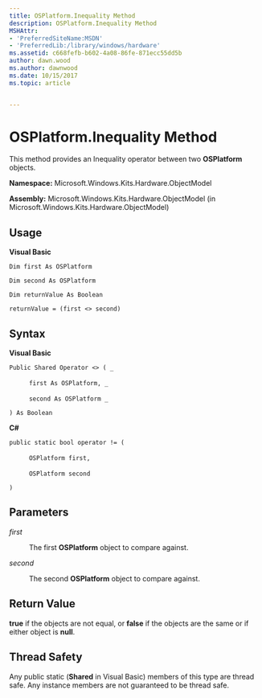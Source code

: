 ```yaml
---
title: OSPlatform.Inequality Method
description: OSPlatform.Inequality Method
MSHAttr:
- 'PreferredSiteName:MSDN'
- 'PreferredLib:/library/windows/hardware'
ms.assetid: c668fefb-b602-4a08-86fe-871ecc55dd5b
author: dawn.wood
ms.author: dawnwood
ms.date: 10/15/2017
ms.topic: article


---
```


# OSPlatform.Inequality Method


This method provides an Inequality operator between two **OSPlatform** objects.

**Namespace:** Microsoft.Windows.Kits.Hardware.ObjectModel

**Assembly:** Microsoft.Windows.Kits.Hardware.ObjectModel (in Microsoft.Windows.Kits.Hardware.ObjectModel)

## <span id="Usage"></span><span id="usage"></span><span id="USAGE"></span>Usage


**Visual Basic**

`Dim first As OSPlatform`

`Dim second As OSPlatform`

`Dim returnValue As Boolean`

`returnValue = (first <> second)`

## <span id="Syntax"></span><span id="syntax"></span><span id="SYNTAX"></span>Syntax


**Visual Basic**

`Public Shared Operator <> ( _`

          `first As OSPlatform, _`

          `second As OSPlatform _`

`) As Boolean`

**C#**

`public static bool operator != (`

          `OSPlatform first,`

          `OSPlatform second`

`)`

## <span id="Parameters"></span><span id="parameters"></span><span id="PARAMETERS"></span>Parameters


*first*

          The first **OSPlatform** object to compare against.

*second*

          The second **OSPlatform** object to compare against.

## <span id="Return_Value"></span><span id="return_value"></span><span id="RETURN_VALUE"></span>Return Value


**true** if the objects are not equal, or **false** if the objects are the same or if either object is **null**.

## <span id="Thread_Safety"></span><span id="thread_safety"></span><span id="THREAD_SAFETY"></span>Thread Safety


Any public static (**Shared** in Visual Basic) members of this type are thread safe. Any instance members are not guaranteed to be thread safe.

 

 






